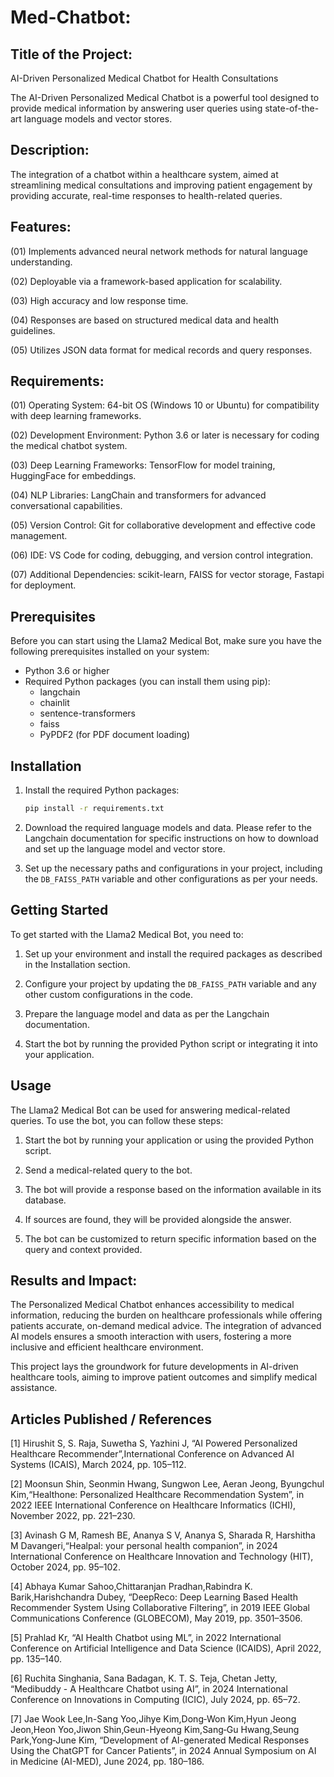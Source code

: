 # Med-Chatbot:
## Title of the Project:
AI-Driven Personalized Medical Chatbot for Health Consultations

The AI-Driven Personalized Medical Chatbot is a powerful tool designed to provide medical information by answering user queries using state-of-the-art language models and vector stores.

## Description:
The integration of a chatbot within a healthcare system, aimed at streamlining medical consultations and improving patient engagement by providing accurate, real-time responses to health-related queries.

## Features:
(01) Implements advanced neural network methods for natural language understanding.

(02) Deployable via a framework-based application for scalability.

(03) High accuracy and low response time.

(04) Responses are based on structured medical data and health guidelines.

(05) Utilizes JSON data format for medical records and query responses.

## Requirements:
(01) Operating System: 64-bit OS (Windows 10 or Ubuntu) for compatibility with deep learning frameworks.

(02) Development Environment: Python 3.6 or later is necessary for coding the medical chatbot system.

(03) Deep Learning Frameworks: TensorFlow for model training, HuggingFace for embeddings.

(04) NLP Libraries: LangChain and transformers for advanced conversational capabilities.

(05) Version Control: Git for collaborative development and effective code management.

(06) IDE: VS Code for coding, debugging, and version control integration.

(07) Additional Dependencies: scikit-learn, FAISS for vector storage, Fastapi for deployment.

## Prerequisites

Before you can start using the Llama2 Medical Bot, make sure you have the following prerequisites installed on your system:

- Python 3.6 or higher
- Required Python packages (you can install them using pip):
    - langchain
    - chainlit
    - sentence-transformers
    - faiss
    - PyPDF2 (for PDF document loading)

## Installation


1. Install the required Python packages:

    ```bash
    pip install -r requirements.txt
    ```

4. Download the required language models and data. Please refer to the Langchain documentation for specific instructions on how to download and set up the language model and vector store.

5. Set up the necessary paths and configurations in your project, including the `DB_FAISS_PATH` variable and other configurations as per your needs.

## Getting Started

To get started with the Llama2 Medical Bot, you need to:

1. Set up your environment and install the required packages as described in the Installation section.

2. Configure your project by updating the `DB_FAISS_PATH` variable and any other custom configurations in the code.

3. Prepare the language model and data as per the Langchain documentation.

4. Start the bot by running the provided Python script or integrating it into your application.

## Usage

The Llama2 Medical Bot can be used for answering medical-related queries. To use the bot, you can follow these steps:

1. Start the bot by running your application or using the provided Python script.

2. Send a medical-related query to the bot.

3. The bot will provide a response based on the information available in its database.

4. If sources are found, they will be provided alongside the answer.

5. The bot can be customized to return specific information based on the query and context provided.

## Results and Impact:
The Personalized Medical Chatbot enhances accessibility to medical information, reducing the burden on healthcare professionals while offering patients accurate, on-demand medical advice. The integration of advanced AI models ensures a smooth interaction with users, fostering a more inclusive and efficient healthcare environment.

This project lays the groundwork for future developments in AI-driven healthcare tools, aiming to improve patient outcomes and simplify medical assistance.

## Articles Published / References
[1] Hirushit S, S. Raja, Suwetha S, Yazhini J, “AI Powered Personalized Healthcare Recommender”,International Conference on Advanced AI Systems (ICAIS), March 2024, pp. 105–112.

[2] Moonsun Shin, Seonmin Hwang, Sungwon Lee, Aeran Jeong, Byungchul Kim,“Healthone: Personalized Healthcare Recommendation System”, in 2022 IEEE International Conference on Healthcare Informatics (ICHI), November 2022, pp. 221–230.

[3] Avinash G M, Ramesh BE, Ananya S V, Ananya S, Sharada R, Harshitha M Davangeri,“Healpal: your personal health companion”, in 2024 International Conference on Healthcare Innovation and Technology (HIT), October 2024, pp. 95–102.

[4] Abhaya Kumar Sahoo,Chittaranjan Pradhan,Rabindra K. Barik,Harishchandra Dubey, “DeepReco: Deep Learning Based Health Recommender System Using Collaborative Filtering”, in 2019 IEEE Global Communications Conference (GLOBECOM), May 2019, pp. 3501–3506.

[5] Prahlad Kr, “AI Health Chatbot using ML”, in 2022 International Conference on Artificial Intelligence and Data Science (ICAIDS), April 2022, pp. 135–140.

[6] Ruchita Singhania, Sana Badagan, K. T. S. Teja, Chetan Jetty, “Medibuddy - A Healthcare Chatbot using AI”, in 2024 International Conference on Innovations in Computing (ICIC), July 2024, pp. 65–72.

[7] Jae Wook Lee,In-Sang Yoo,Jihye Kim,Dong‐Won Kim,Hyun Jeong Jeon,Heon Yoo,Jiwon Shin,Geun-Hyeong Kim,Sang‐Gu Hwang,Seung Park,Yong‐June Kim, “Development of AI-generated Medical Responses Using the ChatGPT for Cancer Patients”, in 2024 Annual Symposium on AI in Medicine (AI-MED), June 2024, pp. 180–186.
